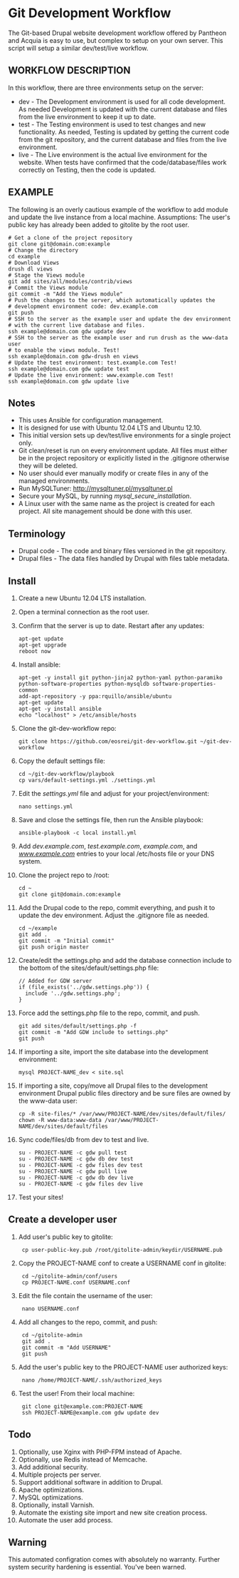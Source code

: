 Git Development Workflow
========================

The Git-based Drupal website development workflow offered by Pantheon and
Acquia is easy to use, but complex to setup on your own server. This script
will setup a similar dev/test/live workflow.

WORKFLOW DESCRIPTION
--------------------
In this workflow, there are three environments setup on the server:

* dev - The Development environment is used for all code development. As needed
  Development is updated with the current database and files from the live
  environment to keep it up to date.
* test - The Testing environment is used to test changes and new
  functionality. As needed, Testing is updated by getting the current code from
  the git repository, and the current database and files from the live
  environment.
* live - The Live environment is the actual live environment for the website.
  When tests have confirmed that the code/database/files work correctly
  on Testing, then the code is updated.

EXAMPLE
-------
The following is an overly cautious example of the workflow to add module and
update the live instance from a local machine. Assumptions: The user's public
key has already been added to gitolite by the root user.

    # Get a clone of the project repository
    git clone git@domain.com:example
    # Change the directory
    cd example
    # Download Views
    drush dl views
    # Stage the Views module
    git add sites/all/modules/contrib/views
    # Commit the Views module
    git commit -m "Add the Views module"
    # Push the changes to the server, which automatically updates the
    # development environment code: dev.example.com
    git push
    # SSH to the server as the example user and update the dev environment
    # with the current live database and files.
    ssh example@domain.com gdw update dev
    # SSH to the server as the example user and run drush as the www-data user
    # to enable the views module. Test!
    ssh example@domain.com gdw-drush en views
    # Update the test environment: test.example.com Test!
    ssh example@domain.com gdw update test
    # Update the live environment: www.example.com Test!
    ssh example@domain.com gdw update live

Notes
-----
* This uses Ansible for configuration management.
* It is designed for use with Ubuntu 12.04 LTS and Ubuntu 12.10.
* This initial version sets up dev/test/live environments for a single project
  only.
* Git clean/reset is run on every environment update. All files must either be
  in the project repository or explicitly listed in the .gitignore otherwise
  they will be deleted.
* No user should ever manually modify or create files in any of the managed
  environments.
* Run MySQLTuner: http://mysqltuner.pl/mysqltuner.pl 
* Secure your MySQL, by running *mysql_secure_installation*.
* A Linux user with the same name as the project is created for each project.
  All site management should be done with this user.

Terminology
-----------
* Drupal code - The code and binary files versioned in the git repository.
* Drupal files - The data files handled by Drupal with files table metadata.

Install
-------
1.  Create a new Ubuntu 12.04 LTS installation.
2.  Open a terminal connection as the root user.
3.  Confirm that the server is up to date. Restart after any updates:

        apt-get update
        apt-get upgrade
        reboot now

4.  Install ansible:

        apt-get -y install git python-jinja2 python-yaml python-paramiko python-software-properties python-mysqldb software-properties-common
        add-apt-repository -y ppa:rquillo/ansible/ubuntu
        apt-get update
        apt-get -y install ansible
        echo "localhost" > /etc/ansible/hosts

5.  Clone the git-dev-workflow repo:

        git clone https://github.com/eosrei/git-dev-workflow.git ~/git-dev-workflow

6.  Copy the default settings file:

        cd ~/git-dev-workflow/playbook
        cp vars/default-settings.yml ./settings.yml

7.  Edit the *settings.yml* file and adjust for your project/environment:

        nano settings.yml

8.  Save and close the settings file, then run the Ansible playbook:

        ansible-playbook -c local install.yml

9.  Add *dev.example.com*, *test.example.com*, *example.com*, and *www.example.com* entries
    to your local /etc/hosts file or your DNS system.
10. Clone the project repo to /root:

        cd ~
        git clone git@domain.com:example

11. Add the Drupal code to the repo, commit everything, and push it to update
    the dev environment. Adjust the .gitignore file as needed.

        cd ~/example
        git add .
        git commit -m "Initial commit"
        git push origin master

12. Create/edit the settings.php and add the database connection include to the bottom of the
    sites/default/settings.php file:

        // Added for GDW server
        if (file_exists('../gdw.settings.php')) {
          include '../gdw.settings.php';
        }

13. Force add the settings.php file to the repo, commit, and push.

        git add sites/default/settings.php -f
        git commit -m "Add GDW include to settings.php"
        git push

14. If importing a site, import the site database into the development
    environment:

        mysql PROJECT-NAME_dev < site.sql

15. If importing a site, copy/move all Drupal files to the development
    environment Drupal public files directory and be sure files are owned by
    the www-data user:

        cp -R site-files/* /var/www/PROJECT-NAME/dev/sites/default/files/
        chown -R www-data:www-data /var/www/PROJECT-NAME/dev/sites/default/files

16. Sync code/files/db from dev to test and live.

        su - PROJECT-NAME -c gdw pull test
        su - PROJECT-NAME -c gdw db dev test
        su - PROJECT-NAME -c gdw files dev test
        su - PROJECT-NAME -c gdw pull live
        su - PROJECT-NAME -c gdw db dev live
        su - PROJECT-NAME -c gdw files dev live

17. Test your sites!

Create a developer user
-----------------------
1. Add user's public key to gitolite:

        cp user-public-key.pub /root/gitolite-admin/keydir/USERNAME.pub

2. Copy the PROJECT-NAME conf to create a USERNAME conf in gitolite:

        cd ~/gitolite-admin/conf/users
        cp PROJECT-NAME.conf USERNAME.conf

3. Edit the file contain the username of the user:

        nano USERNAME.conf

4. Add all changes to the repo, commit, and push:

        cd ~/gitolite-admin
        git add .
        git commit -m "Add USERNAME"
        git push

5. Add the user's public key to the PROJECT-NAME user authorized keys:

        nano /home/PROJECT-NAME/.ssh/authorized_keys

6. Test the user! From their local machine:

        git clone git@example.com:PROJECT-NAME
        ssh PROJECT-NAME@example.com gdw update dev

Todo
----
1. Optionally, use Xginx with PHP-FPM instead of Apache.
2. Optionally, use Redis instead of Memcache.
2. Add additional security.
3. Multiple projects per server.
4. Support additional software in addition to Drupal.
5. Apache optimizations.
6. MySQL optimizations.
7. Optionally, install Varnish.
8. Automate the existing site import and new site creation process.
9. Automate the user add process.

Warning
-------
This automated configration comes with absolutely no warranty. Further system security
hardening is essential. You've been warned.
